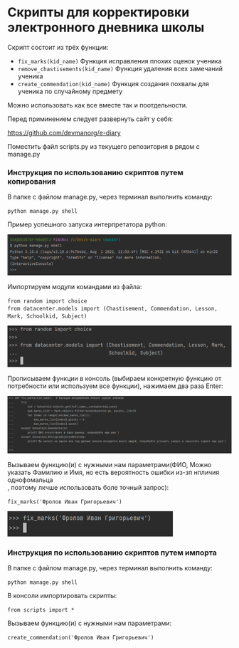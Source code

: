 # Скрипты для корректировки электронного дневника школы

Скрипт состоит из трёх функции:

- `fix_marks(kid_name)` Функция исправления плохих оценок ученика
- `remove_chastisements(kid_name)` Функция удаления всех замечаний ученика
- `create_commendation(kid_name)` Функция создания похвалы для ученика по случайному предмету

Можно использовать как все вместе так и поотдельности.

Перед приминением следует развернуть сайт у себя:

https://github.com/devmanorg/e-diary

Поместить файл scripts.py из текущего репозитория в рядом с manage.py

### Инструкция по использованию скриптов путем копирования

В папке с файлом manage.py, через терминал выполнить команду:

`python manage.py shell`

Пример успешного запуска интерпретатора python:

![img.png](img.png)

Импортируем модули командами из файла:

`from random import choice` <br>
`from datacenter.models import (Chastisement, Commendation, Lesson, Mark,
                               Schoolkid, Subject)`

![img_1.png](img_1.png)

Прописываем функции в консоль (выбираем конкретную функцию от потребности или используем все функции), нажимаем два раза Enter:

![img_2.png](img_2.png)

Вызываем функцию(и) с нужными нам параметрами(ФИО, Можно указать Фамилию и Имя, но есть вероятность ошибки из-зп нпличия однофомальца<br>
, поэтому лкчше использовать боле точный запрос):

`fix_marks('Фролов Иван Григорьевич')`

![img_3.png](img_3.png)


### Инструкция по использованию скриптов путем импорта

В папке с файлом manage.py, через терминал выполнить команду:

`python manage.py shell`

В консоли импортировать скрипты:

`from scripts import *`

Вызываем функцию(и) с нужными нам параметрами:

`create_commendation('Фролов Иван Григорьевич')`